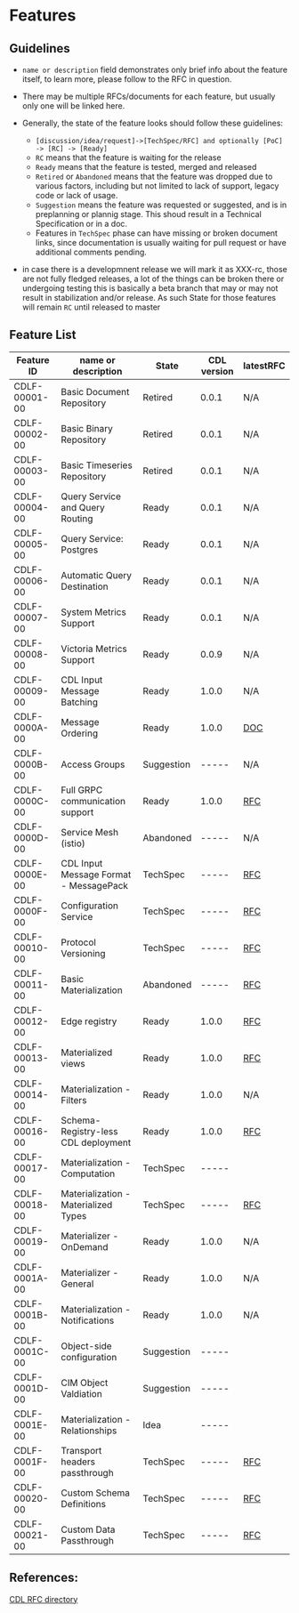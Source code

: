 # Features

## Guidelines

* `name or description` field demonstrates only brief info about the feature itself, to learn more, please follow to the RFC in question.
* There may be multiple RFCs/documents for each feature, but usually only one will be linked here.
* Generally, the state of the feature looks should follow these guidelines:
  - `[discussion/idea/request]->[TechSpec/RFC] and optionally [PoC] -> [RC] -> [Ready]`
  - `RC` means that the feature is waiting for the release
  - `Ready` means that the feature is tested, merged and released
  - `Retired` or `Abandoned` means that the feature was dropped due to various factors, including but not limited to lack of support, legacy code or lack of usage.
  - `Suggestion` means the feature was requested or suggested, and is in preplanning or plannig stage. This shoud result in a Technical Specification or in a doc.
  - Features in `TechSpec` phase can have missing or broken document links, since documentation is usually waiting for pull request or have additional comments pending.

* in case there is a developmnent release we will mark it as XXX-rc, those are not fully fledged releases, a lot of the things can be broken there or undergoing testing
  this is basically a beta branch that may or may not result in stabilization and/or release. As such State for those features will remain `RC` until released to master

## Feature List
| Feature ID    | name or description                    | State      | CDL version | latestRFC                                                               |
|---------------|----------------------------------------|------------|-------------|-------------------------------------------------------------------------|
| CDLF-00001-00 | Basic Document Repository              | Retired    | 0.0.1       | N/A                                                                     |
| CDLF-00002-00 | Basic Binary Repository                | Retired    | 0.0.1       | N/A                                                                     |
| CDLF-00003-00 | Basic Timeseries Repository            | Retired    | 0.0.1       | N/A                                                                     |
| CDLF-00004-00 | Query Service and Query Routing        | Ready      | 0.0.1       | N/A                                                                     |
| CDLF-00005-00 | Query Service: Postgres                | Ready      | 0.0.1       | N/A                                                                     |
| CDLF-00006-00 | Automatic Query Destination            | Ready      | 0.0.1       | N/A                                                                     |
| CDLF-00007-00 | System Metrics Support                 | Ready      | 0.0.1       | N/A                                                                     |
| CDLF-00008-00 | Victoria Metrics Support               | Ready      | 0.0.9       | N/A                                                                     |
| CDLF-00009-00 | CDL Input Message Batching             | Ready      | 1.0.0       | N/A                                                                     |
| CDLF-0000A-00 | Message Ordering                       | Ready      | 1.0.0       | [DOC](./ordering.md)                                                    |
| CDLF-0000B-00 | Access Groups                          | Suggestion | -----       | N/A                                                                     |
| CDLF-0000C-00 | Full GRPC communication support        | Ready      | 1.0.0       | [RFC](../rfc/0001_Alternative_communication_method_01.md)               |
| CDLF-0000D-00 | Service Mesh (istio)                   | Abandoned  | -----       | N/A                                                                     |
| CDLF-0000E-00 | CDL Input Message Format - MessagePack | TechSpec   | -----       | [RFC](../rfc/0003_Usage_of_Message_Pack_format_as_CDL_input_01.md)      |
| CDLF-0000F-00 | Configuration Service                  | TechSpec   | -----       | [RFC](../rfc/0020_Configuration_Service_01.md)                          |
| CDLF-00010-00 | Protocol Versioning                    | TechSpec   | -----       | [RFC](../rfc/0009_CDL_Ingestion_API_versioning_02.md)                   |
| CDLF-00011-00 | Basic Materialization                  | Abandoned  | -----       | [RFC](../rfc/0002_Materialization_01.md)                                |
| CDLF-00012-00 | Edge registry                          | Ready      | 1.0.0       | [RFC](../rfc/0006_Edge_registry_01.md)                                  |
| CDLF-00013-00 | Materialized views                     | Ready      | 1.0.0       | [RFC](../rfc/0007_Materialized_views_01.md)                             |
| CDLF-00014-00 | Materialization - Filters              | Ready      | 1.0.0       | N/A                                                                     |
| CDLF-00016-00 | Schema-Registry-less CDL deployment    | Ready      | 1.0.0       | [RFC](../rfc/0010_Schema_Registry_less_CDL_deployment_01.md)            |
| CDLF-00017-00 | Materialization - Computation          | TechSpec   | -----       |                                                                         |
| CDLF-00018-00 | Materialization - Materialized Types   | TechSpec   | -----       | [RFC](../rfc/0022_Materialization_Types_01.md)                             |
| CDLF-00019-00 | Materializer - OnDemand                | Ready      | 1.0.0       | N/A                                                                     |
| CDLF-0001A-00 | Materializer - General                 | Ready      | 1.0.0       | N/A                                                                     |
| CDLF-0001B-00 | Materialization - Notifications        | Ready      | 1.0.0       | N/A                                                                     |
| CDLF-0001C-00 | Object-side configuration              | Suggestion | -----       |                                                                         |
| CDLF-0001D-00 | CIM Object Valdiation                  | Suggestion | -----       |                                                                         |
| CDLF-0001E-00 | Materialization - Relationships        | Idea       | -----       |                                                                         |
| CDLF-0001F-00 | Transport headers passthrough          | TechSpec   | -----       | [RFC](../rfc/0018_Transport_headers_passthrough_01.md)                  |
| CDLF-00020-00 | Custom Schema Definitions              | TechSpec   | -----       | [RFC](../rfc/0019_Simplify_Schema_Definitions_01.md)                    |
| CDLF-00021-00 | Custom Data Passthrough                | TechSpec   | -----       | [RFC](../rfc/0021_Custom_Data_Passthrough_01.md)                        |

## References:

[CDL RFC directory](https://github.com/epiphany-platform/CommonDataLayer/tree/develop/docs/rfc)
